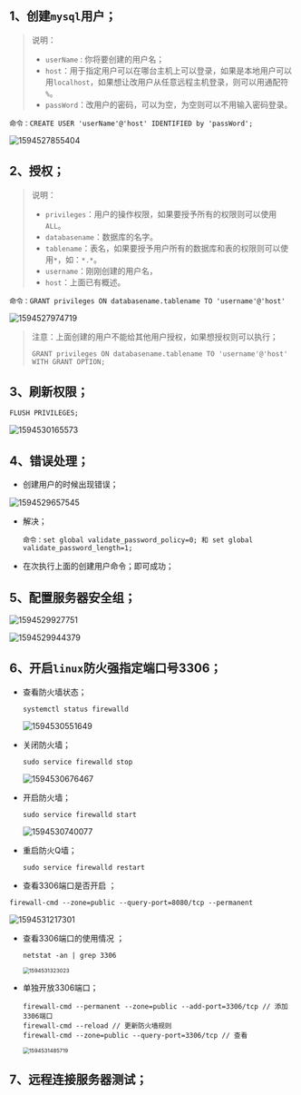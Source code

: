 ## 1、创建`mysql`用户；

> 说明：
>
> - `userName` : 你将要创建的用户名；
> - `host`：用于指定用户可以在哪台主机上可以登录，如果是本地用户可以用`localhost`，如果想让改用户从任意远程主机登录，则可以用通配符 `%`。
> - `passWord`：改用户的密码，可以为空，为空则可以不用输入密码登录。

```
命令：CREATE USER 'userName'@'host' IDENTIFIED by 'passWord';
```

![1594527855404](/assets/1594527855404.png)

## 2、授权；

> 说明：
>
> - `privileges`：用户的操作权限，如果要授予所有的权限则可以使用`ALL`。
> - `databasename`：数据库的名字。
> - `tablename`：表名，如果要授予用户所有的数据库和表的权限则可以使用`*`，如：`*.*`。
> - `username`：刚刚创建的用户名，
> - `host`：上面已有概述。

```
命令：GRANT privileges ON databasename.tablename TO 'username'@'host'
```

![1594527974719](/assets/1594527974719.png)

> 注意：上面创建的用户不能给其他用户授权，如果想授权则可以执行；
>
> ` GRANT privileges ON databasename.tablename TO 'username'@'host' WITH GRANT OPTION; `

## 3、刷新权限；

```
FLUSH PRIVILEGES;
```

![1594530165573](/assets/1594530165573.png)

## 4、错误处理；

- 创建用户的时候出现错误；

![1594529657545](/assets/1594529657545.png)

- 解决；

  ```
  命令：set global validate_password_policy=0; 和 set global validate_password_length=1;
  ```

- 在次执行上面的创建用户命令；即可成功；

## 5、配置服务器安全组；

![1594529927751](/assets/1594529927751.png)

![1594529944379](/assets/1594529944379.png)

## 6、开启`linux`防火强指定端口号3306；

- 查看防火墙状态；

  ```
  systemctl status firewalld
  ```

  ![1594530551649](/assets/1594530551649.png)

- 关闭防火墙；

  ```
  sudo service firewalld stop
  ```

  ![1594530676467](/assets/1594530676467.png)

- 开启防火墙；

  ```
  sudo service firewalld start
  ```

  ![1594530740077](/assets/1594530740077.png)

- 重启防火Q墙；

  ```
  sudo service firewalld restart
  ```

-  查看3306端口是否开启 ；

  ```
  firewall-cmd --zone=public --query-port=8080/tcp --permanent
  ```

  ![1594531217301](/assets/1594531217301.png)

- 查看3306端口的使用情况 ；

  ```
  netstat -an | grep 3306
  ```

  <img src="/assets/1594531323023.png" alt="1594531323023" style="zoom:67%;" />
  
- 单独开放3306端口；

  ```
  firewall-cmd --permanent --zone=public --add-port=3306/tcp // 添加3306端口
  firewall-cmd --reload // 更新防火墙规则
  firewall-cmd --zone=public --query-port=3306/tcp // 查看
  ```

  <img src="/assets/1594531485719.png" alt="1594531485719" style="zoom:67%;" />

## 7、远程连接服务器测试；

